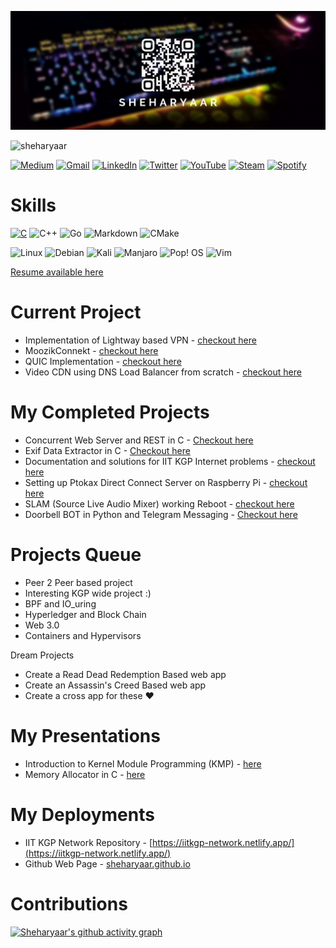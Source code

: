 <head>
  <link rel="stylesheet" href="https://cdn.jsdelivr.net/gh/devicons/devicon@v2.14.0/devicon.min.css">
</head>
<p align="center"> <img src="sheharyaar-zoomed-cropped.png" alt="wall"/></p>

<p align="left"> <img src="https://komarev.com/ghpvc/?username=sheharyaar&label=Profile%20views&color=0e75b6&&style=flat-square" alt="sheharyaar" /> </p>

[![Medium](https://img.shields.io/badge/Medium-12100E?style=for-the-badge&logo=medium&logoColor=white)](https://lagnos.medium.com/)
[![Gmail](https://img.shields.io/badge/Gmail-D14836?style=for-the-badge&logo=gmail&logoColor=white)](mailto:sheharyaar48@gmail.com)
[![LinkedIn](https://img.shields.io/badge/linkedin-%230077B5.svg?style=for-the-badge&logo=linkedin&logoColor=white)](https://www.linkedin.com/in/lagnos/)
[![Twitter](https://img.shields.io/badge/lagnos-%231DA1F2.svg?style=for-the-badge&logo=Twitter&logoColor=white)](https://twitter.com/_lagnos)
[![YouTube](https://img.shields.io/badge/lagn0s%20gaming-%23FF0000.svg?style=for-the-badge&logo=YouTube&logoColor=white)](https://www.youtube.com/channel/UCThLNTE_zdGUZg7ajouIk-g)
[![Steam](https://img.shields.io/badge/steam-%23000000.svg?style=for-the-badge&logo=steam&logoColor=white)](https://steamcommunity.com/id/lagnos_andras)
[![Spotify](https://img.shields.io/badge/Spotify-1ED760?style=for-the-badge&logo=spotify&logoColor=white)](https://open.spotify.com/user/8qjo103jdug4dxduuxgxf7k56?si=a7ccc1e9176f4a31)


# Skills

[![C](https://img.shields.io/badge/c-%2300599C.svg?style=for-the-badge&logo=c&logoColor=white)](https://github.com/sheharyaar/C-Programming-Cookbook/)
![C++](https://img.shields.io/badge/c++-%2300599C.svg?style=for-the-badge&logo=c%2B%2B&logoColor=white)
![Go](https://img.shields.io/badge/go-%2300ADD8.svg?style=for-the-badge&logo=go&logoColor=white)
![Markdown](https://img.shields.io/badge/markdown-%23000000.svg?style=for-the-badge&logo=markdown&logoColor=white)
![CMake](https://img.shields.io/badge/CMake-%23008FBA.svg?style=for-the-badge&logo=cmake&logoColor=white)

![Linux](https://img.shields.io/badge/Linux-FCC624?style=for-the-badge&logo=linux&logoColor=black)
![Debian](https://img.shields.io/badge/Debian-D70A53?style=for-the-badge&logo=debian&logoColor=white)
![Kali](https://img.shields.io/badge/Kali-268BEE?style=for-the-badge&logo=kalilinux&logoColor=white)
![Manjaro](https://img.shields.io/badge/Manjaro-35BF5C?style=for-the-badge&logo=Manjaro&logoColor=white)
![Pop! OS](https://img.shields.io/badge/Pop!_OS-48B9C7?style=for-the-badge&logo=Pop!_OS&logoColor=white) 
![Vim](https://img.shields.io/badge/VIM-%2311AB00.svg?style=for-the-badge&logo=vim&logoColor=white)

[Resume available here](./sheharyaar_resume.pdf)

# Current Project

- Implementation of Lightway based VPN - [checkout here](https://github.com/sheharyaar/lagnos-vpn)
- MoozikConnekt - [checkout here](https://github.com/sheharyaar/MoozikConnekt)
- QUIC Implementation - [checkout here](https://github.com/sheharyaar/quic)
- Video CDN using DNS Load Balancer from scratch - [checkout here](https://github.com/sheharyaar/Content-Delivery-Network)

# My Completed Projects

- Concurrent Web Server and REST in C - [Checkout here](https://github.com/sheharyaar/web-server-in-c)
- Exif Data Extractor in C - [Checkout here](https://github.com/sheharyaar/exif-data-extractor)
- Documentation and solutions for IIT KGP Internet problems - [checkout here](https://github.com/sheharyaar/iit-kgp-network)
- Setting up Ptokax Direct Connect Server on Raspberry Pi - [checkout here](https://github.com/sheharyaar/ptokax)
- SLAM (Source Live Audio Mixer) working Reboot - [checkout here](https://github.com/sheharyaar/SLAM-Reboot/)
- Doorbell BOT in Python and Telegram Messaging - [Checkout here](https://github.com/sheharyaar/DoorBOT-Telegram)

# Projects Queue

- Peer 2 Peer based project
- Interesting KGP wide project :)
- BPF and IO_uring 
- Hyperledger and Block Chain
- Web 3.0
- Containers and Hypervisors


Dream Projects

- Create a Read Dead Redemption Based web app
- Create an Assassin's Creed Based web app
- Create a cross app for these ♥️

# My Presentations
- Introduction to Kernel Module Programming (KMP) - [here](./KMP.pdf)
- Memory Allocator in C - [here](./Memory%20Allocators.pdf)

# My Deployments

- IIT KGP Network Repository - [https://iitkgp-network.netlify.app/](https://iitkgp-network.netlify.app/)
- Github Web Page - [sheharyaar.github.io](https://sheharyaar.github.io/)

# Contributions

[![Sheharyaar's github activity graph](https://activity-graph.herokuapp.com/graph?username=sheharyaar&theme=rogue)](https://github.com/sheharyaar#my-presentations)
